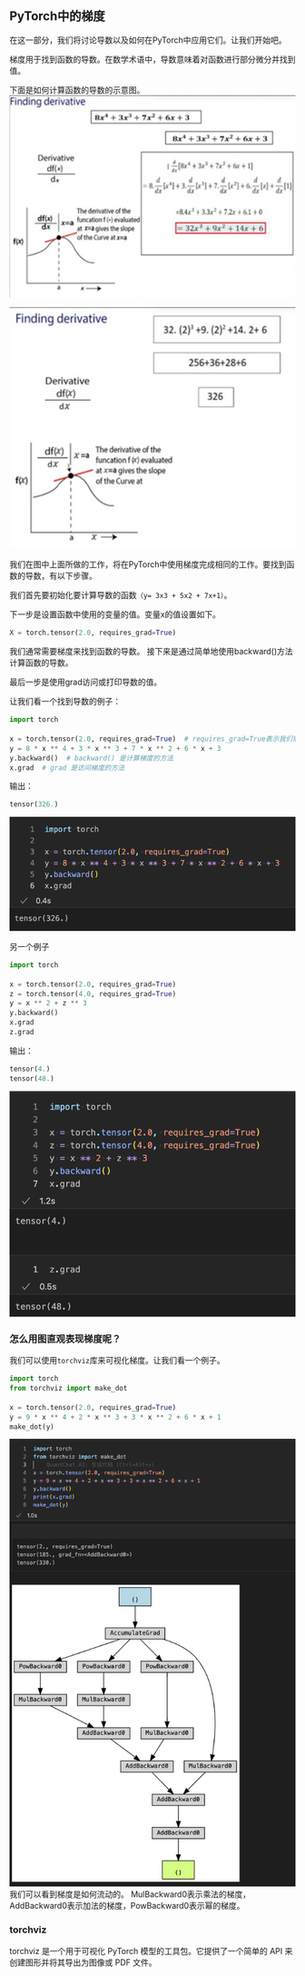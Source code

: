 ## PyTorch中的梯度
在这一部分，我们将讨论导数以及如何在PyTorch中应用它们。让我们开始吧。

梯度用于找到函数的导数。在数学术语中，导数意味着对函数进行部分微分并找到值。

下面是如何计算函数的导数的示意图。
![10_01-01](../../../image/编码/Python/PyTorch/10_01-01.png)

![10_01-02](../../../image/编码/Python/PyTorch/10_01-02.png)

我们在图中上面所做的工作，将在PyTorch中使用梯度完成相同的工作。要找到函数的导数，有以下步骤。

我们首先要初始化要计算导数的函数`（y= 3x3 + 5x2 + 7x+1）`。

下一步是设置函数中使用的变量的值。变量x的值设置如下。
```python
X = torch.tensor(2.0, requires_grad=True)
```
我们通常需要梯度来找到函数的导数。
接下来是通过简单地使用backward()方法计算函数的导数。

最后一步是使用grad访问或打印导数的值。

让我们看一个找到导数的例子：
```python
import torch

x = torch.tensor(2.0, requires_grad=True)  # requires_grad=True表示我们需要梯度
y = 8 * x ** 4 + 3 * x ** 3 + 7 * x ** 2 + 6 * x + 3
y.backward()  # backward() 是计算梯度的方法 
x.grad  # grad 是访问梯度的方法
```
输出：
```python
tensor(326.)
```
![10_01-03](../../../image/编码/Python/PyTorch/10_01-03.png)

另一个例子
```python
import torch

x = torch.tensor(2.0, requires_grad=True)
z = torch.tensor(4.0, requires_grad=True)
y = x ** 2 + z ** 3
y.backward()
x.grad
z.grad
```
输出：
```python
tensor(4.)
tensor(48.)
```
![10_01-04](../../../image/编码/Python/PyTorch/10_01-04.png)

### 怎么用图直观表现梯度呢？
我们可以使用`torchviz`库来可视化梯度。让我们看一个例子。
```python
import torch
from torchviz import make_dot

x = torch.tensor(2.0, requires_grad=True)
y = 9 * x ** 4 + 2 * x ** 3 + 3 * x ** 2 + 6 * x + 1
make_dot(y)
```
![10_01-05](../../../image/编码/Python/PyTorch/10_01-05.png)
我们可以看到梯度是如何流动的。
MulBackward0表示乘法的梯度，AddBackward0表示加法的梯度，PowBackward0表示幂的梯度。

### torchviz
torchviz 是一个用于可视化 PyTorch 模型的工具包。它提供了一个简单的 API 来创建图形并将其导出为图像或 PDF 文件。
